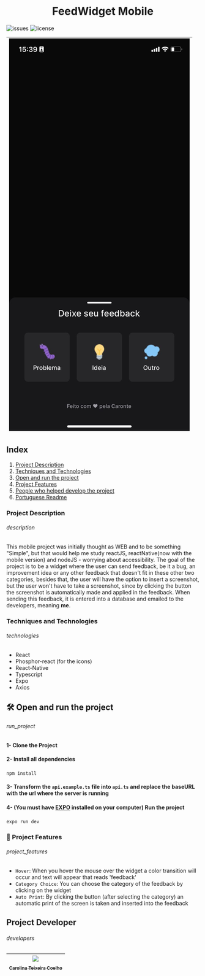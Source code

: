

<h1 align="center">FeedWidget Mobile</h1>

![issues](https://img.shields.io/github/issues/caroolt/feedbackWidget-Web?color=red) ![license](https://img.shields.io/github/license/caroolt/feedbackWidget-Web)

<!-- Image that represents what the project does -->
|![Image demonstrating the project which is a chat where the user can send Feedback (bug, improvement idea and any other feedback)](./assets/readme.png) | 
| :---: |

## Index
  1. [Project Description](#description)
  2. [Techniques and Technologies](#technologies)
  3. [Open and run the project](#run_project)
  4. [Project Features](#project_features)
  4. [People who helped develop the project](#developers)
  5. [Portuguese Readme](./README.md)

### Project Description
###### description
This mobile project was initially thought as WEB and to be something "Simple", but that would help me study reactJS, reactNative(now with the mobile version) and nodeJS - worrying about accessibility. The goal of the project is to be a widget where the user can send feedback, be it a bug, an improvement idea or any other feedback that doesn't fit in these other two categories, besides that, the user will have the option to insert a screenshot, but the user won't have to take a screenshot, since by clicking the button the screenshot is automatically made and applied in the feedback. When sending this feedback, it is entered into a database and emailed to the developers, meaning **me**.

### Techniques and Technologies
###### technologies
- React
- Phosphor-react (for the icons)
- React-Native
- Typescript
- Expo
- Axios

## 🛠️ Open and run the project
###### run_project
#### 1- Clone the Project
#### 2- Install all dependencies
   `npm install`

#### 3- Transform the `api.example.ts` file into `api.ts` and replace the baseURL with the url where the server is running

#### 4- (You must have [EXPO](https://docs.expo.dev/get-started/installation/) installed on your computer) Run the project 
   `expo run dev`
 
### 🔨 Project Features
###### project_features
- `Hover`: When you hover the mouse over the widget a color transition will occur and text will appear that reads 'feedback'
- `Category Choice`: You can choose the category of the feedback by clicking on the widget
- `Auto Print`: By clicking the button (after selecting the category) an automatic print of the screen is taken and inserted into the feedback

## Project Developer
###### developers
| [<img src="https://avatars.githubusercontent.com/u/82682093?s=400&u=0a46c06b6a1ae04f7acf2f2162187b1a7e4d5d53&v=4" width=115><br><sub>Carolina Teixeira Coelho</sub>](https://github.com/caroolt) | 
| :---: |


